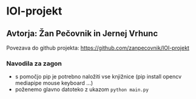 # IOI-projekt

## Avtorja: Žan Pečovnik in Jernej Vrhunc

Povezava do github projekta: https://github.com/zanpecovnik/IOI-projekt

### Navodila za zagon

- s pomočjo pip je potrebno naložiti vse knjižnice (pip install opencv mediapipe mouse keyboard ...)
- poženemo glavno datoteko z ukazom `python main.py`
